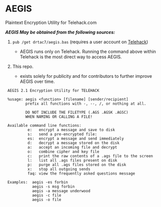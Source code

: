 # AEGIS
Plaintext Encryption Utility for Telehack.com

***AEGIS May be obtained from the following sources:***

1. `pub /get drtac7/aegis.bas` (requires a user account on [Telehack](https://www.telehack.com))
    - AEGIS runs only on Telehack. Running the command above within Telehack is the most direct way to access AEGIS. 

2. This repo. 
   - exists solely for publicity and for contributors to further improve AEGIS over time.

```
 AEGIS 2.1 Encryption Utility for TELEHACK             
                                                                 
 %usage: aegis <function> [filename] [sender/recipient]        
         prefix all functions with -, --, /, or nothing at all.           
                                                                 
         DO NOT INCLUDE THE FILETYPE (.AGS .AGSK .AGSC)          
         WHEN NAMING OR CALLING A FILE!                          
                                                                 
 Available command line functions:                                
          e:   encrypt a message and save to disk                  
          s:   send a pre-encrypted file:                          
          es:  encrypt a message and send immediately             
          d:   decrypt a message stored on the disk                
          a:   accept an incoming file and decrypt                 
          o:   combine cipher and key file                         
          c:   print the raw contents of a .ags file to the screen 
          l:   list all .ags files present on disk                 
          p:   purge all .ags files stored on the disk             
          x:   stop all outgoing sends                             
          faq: view the frequently asked questions message       
                                                                 
 Examples:  aegis -es forbin                                     
            aegis -s msg forbin                                  
            aegis -a message underwood                           
            aegis -c file                                        
            aegis -o file     
```                                                                       
  
           
